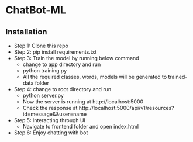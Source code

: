# ChatBot-ML

Installation
---------------------------
* Step 1: Clone this repo
* Step 2: pip install requirements.txt
* Step 3: Train the model by running below command
  * change to app directory and run 
  * python training.py
  * All the required classes, words, models will be generated to trained-data folder
* Step 4: change to root directory and run
  * python server.py
  * Now the server is running at http://localhost:5000
  * Check the response at http://localhost:5000/api/v1/resources?id=message&&user=name
* Step 5: Interacting through UI
  * Navigate to frontend folder and open index.html
* Step 6: Enjoy chatting with bot
